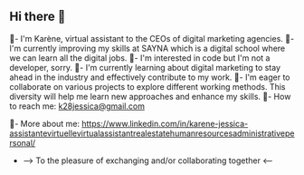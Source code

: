 ## Hi there 👋

🌸- I'm Karène, virtual assistant to the CEOs of digital marketing agencies.
🌸- I'm currently improving my skills at SAYNA which is a digital school where we can learn all the digital jobs.
🌸- I'm interested in code but I'm not a developer, sorry.
🌸- I'm currently learning about digital marketing to stay ahead in the industry and effectively contribute to my work.
🌸- I'm eager to collaborate on various projects to explore different working methods. This diversity will help me learn new approaches and enhance my skills.
🌸- How to reach me: k28jessica@gmail.com

🌸- More about me: https://www.linkedin.com/in/karene-jessica-assistantevirtuellevirtualassistantrealestatehumanresourcesadministrativepersonal/

-   --> To the pleasure of exchanging and/or collaborating together <--
